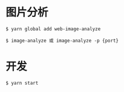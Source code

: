 # 图片分析

```
$ yarn global add web-image-analyze

$ image-analyze 或 image-analyze -p {port}

```

# 开发
```
$ yarn start
```